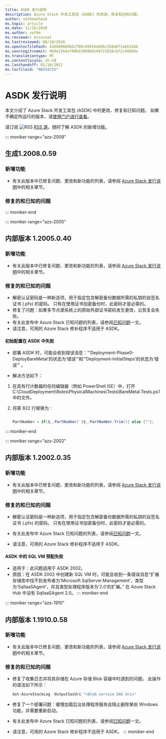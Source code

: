 ```yaml
---
title: ASDK 发行说明
description: Azure Stack 开发工具包 (ASDK) 的改进、修复和已知问题。
author: sethmanheim
ms.topic: article
ms.date: 11/16/2020
ms.author: sethm
ms.reviewer: misainat
ms.lastreviewed: 08/10/2020
ms.openlocfilehash: 416b00b66b62788c49554e8dbc358a871a681dab
ms.sourcegitcommit: 9b0e1264ef006d2009bb549f21010c672c49b9de
ms.translationtype: MT
ms.contentlocale: zh-CN
ms.lasthandoff: 01/16/2021
ms.locfileid: "98254715"
---
```

# <a name="asdk-release-notes"></a>ASDK 发行说明

本文介绍了 Azure Stack 开发工具包 (ASDK) 中的更改、修复和已知问题。 如果不确定所运行的版本，请[使用门户进行查看](../operator/azure-stack-updates.md)。

请订阅 ![RSS](./media/asdk-release-notes/feed-icon-14x14.png) [RSS 源](/api/search/rss?locale=en-us&search=ASDK+release+notes)，随时了解 ASDK 的新增功能。

::: moniker range="azs-2008"
## <a name="build-12008059"></a>生成1.2008.0.59

### <a name="new-features"></a>新增功能

- 有关此版本中已修复问题、更改和新功能的列表，请参阅 [Azure Stack 发行说明](../operator/release-notes.md)中的相关章节。

### <a name="fixed-and-known-issues"></a>修复的和已知的问题

::: moniker-end

::: moniker range="azs-2005"
## <a name="build-12005040"></a>内部版本 1.2005.0.40

### <a name="new-features"></a>新增功能

- 有关此版本中已修复问题、更改和新功能的列表，请参阅 [Azure Stack 发行说明](../operator/release-notes.md)中的相关章节。

### <a name="fixed-and-known-issues"></a>修复的和已知的问题

- 解密认证密码是一种新选项，用于指定包含解密备份数据所需的私钥的自签名证书 (.pfx) 的密码。 只有在使用证书加密备份时，此密码才是必需的。
- 修复了问题：如果多节点源系统上的原始外部证书密码发生更改，云恢复会失败。 
- 有关此发布中 Azure Stack 已知问题的列表，请参阅[已知问题](../operator/known-issues.md)一文。
- 请注意，可用的 Azure Stack 修补程序不适用于 ASDK。

#### <a name="initial-configuration-fails-in-asdk"></a>初始配置在 ASDK 中失败

- 部署 ASDK 时，可能会收到错误消息：“‘Deployment-Phase0-DeployBareMetal’的状态为‘错误’”和“‘Deployment-InitialSteps’的状态为‘错误’” 。

- 解决方法如下：

1. 在具有行计数器的任何编辑器（例如 PowerShell ISE）中，打开 C:\CloudDeployment\Roles\PhysicalMachines\Tests\BareMetal.Tests.ps1 中的文件。

2. 将第 822 行替换为：

   ```powershell

   PartNumber = if($_.PartNumber) {$_.PartNumber.Trim()} else {""};

   ```  
::: moniker-end

::: moniker range="azs-2002"
## <a name="build-12002035"></a>内部版本 1.2002.0.35

### <a name="new-features"></a>新增功能

- 有关此版本中已修复问题、更改和新功能的列表，请参阅 [Azure Stack 发行说明](../operator/release-notes.md)中的相关章节。

### <a name="fixed-and-known-issues"></a>修复的和已知的问题

- 解密认证密码是一种新选项，用于指定包含解密备份数据所需的私钥的自签名证书 (.pfx) 的密码。 只有在使用证书加密备份时，此密码才是必需的。

- 有关此发布中 Azure Stack 已知问题的列表，请参阅[已知问题](../operator/known-issues.md)一文。

- 请注意，可用的 Azure Stack 修补程序不适用于 ASDK。

#### <a name="sql-vm-provision-fails-in-asdk"></a>ASDK 中的 SQL VM 预配失败

- 适用于：此问题适用于 ASDK 2002。
- 原因：在 ASDK 2002 中创建新 SQL VM 时，可能会收到一条错误消息“扩展存储库中找不到发布者为‘Microsoft.SqlServer.Management’，类型为‘SqlIaaSAgent’，并且类型处理程序版本为‘2.0’的扩展。” 在 Azure Stack Hub 中没有 SqlIaaSAgent 2.0。
::: moniker-end

::: moniker range="azs-1910"
## <a name="build-11910058"></a>内部版本 1.1910.0.58

### <a name="new-features"></a>新增功能

- 有关此版本中已修复问题、更改和新功能的列表，请参阅 [Azure Stack 发行说明](../operator/release-notes.md)中的相关章节。

### <a name="fixed-and-known-issues"></a>修复的和已知的问题

- 修复了收集日志并将其存储在 Azure 存储 Blob 容器中时遇到的问题。 此操作的语法如下所示：

  ```powershell
  Get-AzureStackLog -OutputSasUri "<Blob service SAS Uri>"
  ``` 

- 修复了一个部署问题：缓慢加载后台处理程序服务会阻止删除某些 Windows 功能，并需要重新启动。
- 有关此发布中 Azure Stack 已知问题的列表，请参阅[已知问题](../operator/known-issues.md)一文。
- 请注意，可用的 Azure Stack 修补程序不适用于 ASDK。
::: moniker-end
